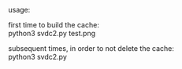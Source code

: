 usage:

first time to build the cache:  
python3 svdc2.py test.png

subsequent times, in order to not delete the cache:  
python3 svdc2.py
